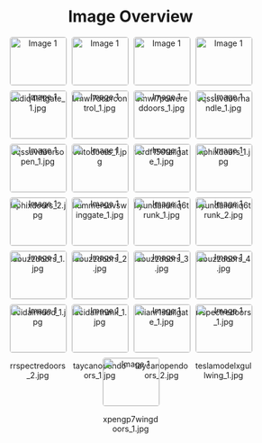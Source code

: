 <h1 style ="text-align: center;"> Image Overview </h1>
<div style="display: flex; flex-wrap: wrap; gap: 10px; justify-content: center;">
<div style="flex: 1 1 calc(33.333% - 20px); max-width: 100px; text-align: center;">
<img src="https://media.evkx.net/multimedia/technology/doors/audiq4liftgate_1_xst.jpg" alt="Image 1" style="width: 100%; border: 1px solid #ddd; border-radius: 5px;">
<p>audiq4liftgate_1.jpg</p>
</div>
<div style="flex: 1 1 calc(33.333% - 20px); max-width: 100px; text-align: center;">
<img src="https://media.evkx.net/multimedia/technology/doors/bmwi7doorcontrol_1_xst.jpg" alt="Image 1" style="width: 100%; border: 1px solid #ddd; border-radius: 5px;">
<p>bmwi7doorcontrol_1.jpg</p>
</div>
<div style="flex: 1 1 calc(33.333% - 20px); max-width: 100px; text-align: center;">
<img src="https://media.evkx.net/multimedia/technology/doors/bmwi7powereddoors_1_xst.jpg" alt="Image 1" style="width: 100%; border: 1px solid #ddd; border-radius: 5px;">
<p>bmwi7powereddoors_1.jpg</p>
</div>
<div style="flex: 1 1 calc(33.333% - 20px); max-width: 100px; text-align: center;">
<img src="https://media.evkx.net/multimedia/technology/doors/eqssuvdoorhandle_1_xst.jpg" alt="Image 1" style="width: 100%; border: 1px solid #ddd; border-radius: 5px;">
<p>eqssuvdoorhandle_1.jpg</p>
</div>
<div style="flex: 1 1 calc(33.333% - 20px); max-width: 100px; text-align: center;">
<img src="https://media.evkx.net/multimedia/technology/doors/eqssuvdoorsopen_1_xst.jpg" alt="Image 1" style="width: 100%; border: 1px solid #ddd; border-radius: 5px;">
<p>eqssuvdoorsopen_1.jpg</p>
</div>
<div style="flex: 1 1 calc(33.333% - 20px); max-width: 100px; text-align: center;">
<img src="https://media.evkx.net/multimedia/technology/doors/evitodoors_1_xst.jpg" alt="Image 1" style="width: 100%; border: 1px solid #ddd; border-radius: 5px;">
<p>evitodoors_1.jpg</p>
</div>
<div style="flex: 1 1 calc(33.333% - 20px); max-width: 100px; text-align: center;">
<img src="https://media.evkx.net/multimedia/technology/doors/fordf150tailgate_1_xst.jpg" alt="Image 1" style="width: 100%; border: 1px solid #ddd; border-radius: 5px;">
<p>fordf150tailgate_1.jpg</p>
</div>
<div style="flex: 1 1 calc(33.333% - 20px); max-width: 100px; text-align: center;">
<img src="https://media.evkx.net/multimedia/technology/doors/hiphixdoors_1_xst.jpg" alt="Image 1" style="width: 100%; border: 1px solid #ddd; border-radius: 5px;">
<p>hiphixdoors_1.jpg</p>
</div>
<div style="flex: 1 1 calc(33.333% - 20px); max-width: 100px; text-align: center;">
<img src="https://media.evkx.net/multimedia/technology/doors/hiphixdoors_2_xst.jpg" alt="Image 1" style="width: 100%; border: 1px solid #ddd; border-radius: 5px;">
<p>hiphixdoors_2.jpg</p>
</div>
<div style="flex: 1 1 calc(33.333% - 20px); max-width: 100px; text-align: center;">
<img src="https://media.evkx.net/multimedia/technology/doors/hummersuvswinggate_1_xst.jpg" alt="Image 1" style="width: 100%; border: 1px solid #ddd; border-radius: 5px;">
<p>hummersuvswinggate_1.jpg</p>
</div>
<div style="flex: 1 1 calc(33.333% - 20px); max-width: 100px; text-align: center;">
<img src="https://media.evkx.net/multimedia/technology/doors/hyundaiioniq6trunk_1_xst.jpg" alt="Image 1" style="width: 100%; border: 1px solid #ddd; border-radius: 5px;">
<p>hyundaiioniq6trunk_1.jpg</p>
</div>
<div style="flex: 1 1 calc(33.333% - 20px); max-width: 100px; text-align: center;">
<img src="https://media.evkx.net/multimedia/technology/doors/hyundaiioniq6trunk_2_xst.jpg" alt="Image 1" style="width: 100%; border: 1px solid #ddd; border-radius: 5px;">
<p>hyundaiioniq6trunk_2.jpg</p>
</div>
<div style="flex: 1 1 calc(33.333% - 20px); max-width: 100px; text-align: center;">
<img src="https://media.evkx.net/multimedia/technology/doors/idbuzzdoors_1_xst.jpg" alt="Image 1" style="width: 100%; border: 1px solid #ddd; border-radius: 5px;">
<p>idbuzzdoors_1.jpg</p>
</div>
<div style="flex: 1 1 calc(33.333% - 20px); max-width: 100px; text-align: center;">
<img src="https://media.evkx.net/multimedia/technology/doors/idbuzzdoors_2_xst.jpg" alt="Image 1" style="width: 100%; border: 1px solid #ddd; border-radius: 5px;">
<p>idbuzzdoors_2.jpg</p>
</div>
<div style="flex: 1 1 calc(33.333% - 20px); max-width: 100px; text-align: center;">
<img src="https://media.evkx.net/multimedia/technology/doors/idbuzzdoors_3_xst.jpg" alt="Image 1" style="width: 100%; border: 1px solid #ddd; border-radius: 5px;">
<p>idbuzzdoors_3.jpg</p>
</div>
<div style="flex: 1 1 calc(33.333% - 20px); max-width: 100px; text-align: center;">
<img src="https://media.evkx.net/multimedia/technology/doors/idbuzzdoors_4_xst.jpg" alt="Image 1" style="width: 100%; border: 1px solid #ddd; border-radius: 5px;">
<p>idbuzzdoors_4.jpg</p>
</div>
<div style="flex: 1 1 calc(33.333% - 20px); max-width: 100px; text-align: center;">
<img src="https://media.evkx.net/multimedia/technology/doors/lucidairhood_1_xst.jpg" alt="Image 1" style="width: 100%; border: 1px solid #ddd; border-radius: 5px;">
<p>lucidairhood_1.jpg</p>
</div>
<div style="flex: 1 1 calc(33.333% - 20px); max-width: 100px; text-align: center;">
<img src="https://media.evkx.net/multimedia/technology/doors/lucidairtrunk_1_xst.jpg" alt="Image 1" style="width: 100%; border: 1px solid #ddd; border-radius: 5px;">
<p>lucidairtrunk_1.jpg</p>
</div>
<div style="flex: 1 1 calc(33.333% - 20px); max-width: 100px; text-align: center;">
<img src="https://media.evkx.net/multimedia/technology/doors/rivianr1stailgate_1_xst.jpg" alt="Image 1" style="width: 100%; border: 1px solid #ddd; border-radius: 5px;">
<p>rivianr1stailgate_1.jpg</p>
</div>
<div style="flex: 1 1 calc(33.333% - 20px); max-width: 100px; text-align: center;">
<img src="https://media.evkx.net/multimedia/technology/doors/rrspectredoors_1_xst.jpg" alt="Image 1" style="width: 100%; border: 1px solid #ddd; border-radius: 5px;">
<p>rrspectredoors_1.jpg</p>
</div>
<div style="flex: 1 1 calc(33.333% - 20px); max-width: 100px; text-align: center;">
<img src="https://media.evkx.net/multimedia/technology/doors/rrspectredoors_2_xst.jpg" alt="Image 1" style="width: 100%; border: 1px solid #ddd; border-radius: 5px;">
<p>rrspectredoors_2.jpg</p>
</div>
<div style="flex: 1 1 calc(33.333% - 20px); max-width: 100px; text-align: center;">
<img src="https://media.evkx.net/multimedia/technology/doors/taycanopendoors_1_xst.jpg" alt="Image 1" style="width: 100%; border: 1px solid #ddd; border-radius: 5px;">
<p>taycanopendoors_1.jpg</p>
</div>
<div style="flex: 1 1 calc(33.333% - 20px); max-width: 100px; text-align: center;">
<img src="https://media.evkx.net/multimedia/technology/doors/taycanopendoors_2_xst.jpg" alt="Image 1" style="width: 100%; border: 1px solid #ddd; border-radius: 5px;">
<p>taycanopendoors_2.jpg</p>
</div>
<div style="flex: 1 1 calc(33.333% - 20px); max-width: 100px; text-align: center;">
<img src="https://media.evkx.net/multimedia/technology/doors/teslamodelxgullwing_1_xst.jpg" alt="Image 1" style="width: 100%; border: 1px solid #ddd; border-radius: 5px;">
<p>teslamodelxgullwing_1.jpg</p>
</div>
<div style="flex: 1 1 calc(33.333% - 20px); max-width: 100px; text-align: center;">
<img src="https://media.evkx.net/multimedia/technology/doors/xpengp7wingdoors_1_xst.jpg" alt="Image 1" style="width: 100%; border: 1px solid #ddd; border-radius: 5px;">
<p>xpengp7wingdoors_1.jpg</p>
</div>
</div>
